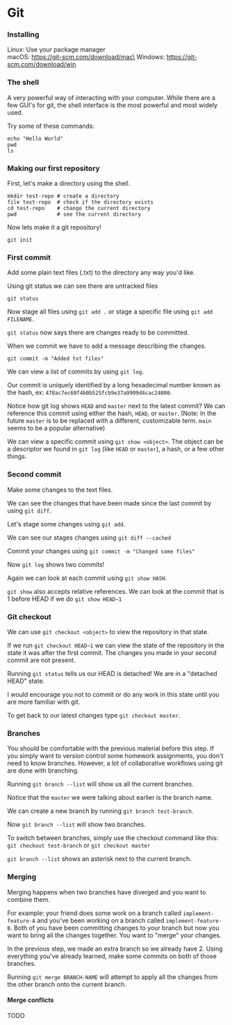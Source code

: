 # Git

### Installing

Linux: Use your package manager\
macOS: https://git-scm.com/download/mac\
Windows: https://git-scm.com/download/win

### The shell

A very powerful way of interacting with your computer. While there are a few GUI's for git, the shell interface is the most powerful and most widely used.

Try some of these commands:

```
echo "Hello World"
pwd
ls
```

### Making our first repository

First, let's make a directory using the shell.

```
mkdir test-repo # create a directory
file test-repo  # check if the directory exists
cd test-repo    # change the current directory
pwd             # see the current directory
```

Now lets make it a git repository!

```
git init
```

### First commit

Add some plain text files (.txt) to the directory any way you'd like.

Using git status we can see there are untracked files

```
git status
```

Now stage all files using `git add .` or stage a specific file using `git add FILENAME`.

`git status` now says there are changes ready to be committed.

When we commit we have to add a message describing the changes.

```
git commit -m "Added txt files"
```

We can view a list of commits by using `git log`.

Our commit is uniquely identified by a long hexadecimal number known as the hash, ex: `478ac7ec68f4b0b525fcb9e37a9909d4cac24000`.

Notice how git log shows `HEAD` and `master` next to the latest commit? We can reference this commit using either the hash, `HEAD`, or `master`. (Note: In the future `master` is to be replaced with a different, customizable term. `main` seems to be a popular alternative)

We can view a specific commit using `git show <object>`. The object can be a descriptor we found in `git log` (like `HEAD` or `master`), a hash, or a few other things.

### Second commit

Make some changes to the text files.

We can see the changes that have been made since the last commit by using `git diff`.

Let's stage some changes using `git add`.

We can see our stages changes using `git diff --cached`

Commit your changes using `git commit -m "Changed some files"`

Now `git log` shows two commits!

Again we can look at each commit using `git show HASH`.

`git show` also accepts relative references. We can look at the commit that is 1 before HEAD if we do `git show HEAD~1`

### Git checkout

We can use `git checkout <object>` to view the repository in that state.

If we run `git checkout HEAD~1` we can view the state of the repository in the state it was after the first commit. The changes you made in your second commit are not present.

Running `git status` tells us our HEAD is detached! We are in a "detached HEAD" state.

I would encourage you not to commit or do any work in this state until you are more familiar with git.

To get back to our latest changes type `git checkout master`.

### Branches

You should be comfortable with the previous material before this step. If you simply want to version control some homework assignments, you don't need to know branches. However, a lot of collaborative workflows using git are done with branching.

Running `git branch --list` will show us all the current branches.

Notice that the `master` we were talking about earlier is the branch name.

We can create a new branch by running `git branch test-branch`.

Now `git branch --list` will show two branches.

To switch between branches, simply use the checkout command like this: `git checkout test-branch` or `git checkout master`

`git branch --list` shows an asterisk next to the current branch.

### Merging

Merging happens when two branches have diverged and you want to combine them.

For example: your friend does some work on a branch called `implement-feature-A` and you've been working on a branch called `implement-feature-B`. Both of you have been committing changes to your branch but now you want to bring all the changes together. You want to "merge" your changes.

In the previous step, we made an extra branch so we already have 2. Using everything you've already learned, make some commits on both of those branches.

Running `git merge BRANCH-NAME` will attempt to apply all the changes from the other branch onto the current branch.

#### Merge conflicts

TODO
